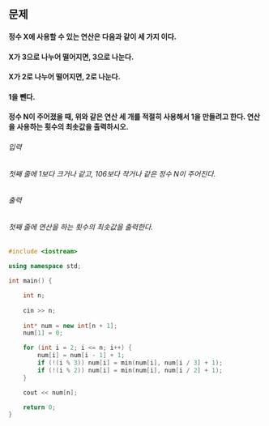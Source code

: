 ## 문제
#### 정수 X에 사용할 수 있는 연산은 다음과 같이 세 가지 이다.

#### X가 3으로 나누어 떨어지면, 3으로 나눈다.
#### X가 2로 나누어 떨어지면, 2로 나눈다.
#### 1을 뺀다.
#### 정수 N이 주어졌을 때, 위와 같은 연산 세 개를 적절히 사용해서 1을 만들려고 한다. 연산을 사용하는 횟수의 최솟값을 출력하시오.

###### 입력
###### 첫째 줄에 1보다 크거나 같고, 106보다 작거나 같은 정수 N이 주어진다.

###### 출력
###### 첫째 줄에 연산을 하는 횟수의 최솟값을 출력한다.

```c++
#include <iostream>

using namespace std;

int main() {

    int n;
    
    cin >> n;
    
    int* num = new int[n + 1];
    num[1] = 0;

    for (int i = 2; i <= n; i++) {
        num[i] = num[i - 1] + 1;
        if (!(i % 3)) num[i] = min(num[i], num[i / 3] + 1);
        if (!(i % 2)) num[i] = min(num[i], num[i / 2] + 1);
    }

    cout << num[n];

    return 0;
}
```
